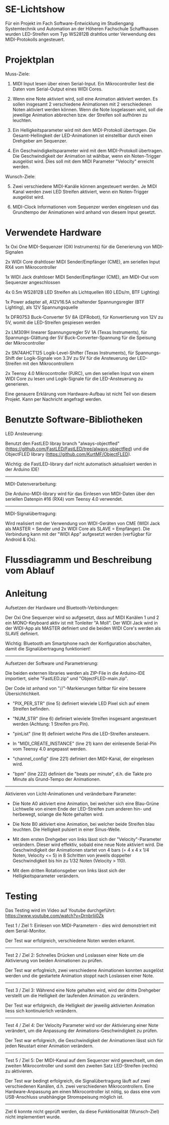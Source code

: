 # SE-Lichtshow

Für ein Projekt im Fach Software-Entwicklung im Studiengang Systemtechnik und Automation an der Höheren Fachschule Schaffhausen wurden LED-Streifen vom Typ WS2812B drahtlos unter Verwendung des MIDI-Protokolls angesteuert.

# Projektplan

Muss-Ziele:
  
1) MIDI Input lesen über einen Serial-Input. Ein Mikrocontroller liest die Daten vom Serial-Output eines WIDI Cores.

2) Wenn eine Note aktiviert wird, soll eine Animation aktiviert werden. Es sollen insgesamt 2 verschiedene Animationen mit 2 verschiedenen Noten aktiviert werden können. Wenn die Note losgelassen wird, soll die jeweilige Animation abbrechen bzw. der Streifen soll aufhören zu leuchten.

3) Ein Helligkeitsparameter wird mit dem MIDI-Protokoll übertragen. Die Gesamt-Hellingkeit der LED-Animationen ist einstellbar durch einen Drehgeber am Sequenzer.

4) Ein Geschwindigkeitsparameter wird mit dem MIDI-Protokoll übertragen. Die Geschwindigkeit der Animation ist wählbar, wenn ein Noten-Trigger ausgelöst wird. Dies soll mit dem MIDI Parameter "Velocity" erreicht werden.

Wunsch-Ziele:

5) Zwei verschiedene MIDI-Kanäle können angesteuert werden. Je MIDI Kanal werden zwei LED Streifen aktiviert, wenn ein Noten-Trigger ausgelöst wird.

6) MIDI-Clock Informationen vom Sequenzer werden eingelesen und das Grundtempo der Animationen wird anhand von diesem Input gesetzt.

# Verwendete Hardware

1x Oxi One MIDI-Sequenzer (OXI Instruments) für die Generierung von MIDI-Signalen

2x WIDI Core drahtloser MIDI Sender/Empfänger (CME), am seriellen Input RX4 vom Mikrocontroller

1x WIDI Jack drahtloser MIDI Sender/Empfänger (CME), am MIDI-Out vom Sequenzer angeschlossen 

4x 0.5m WS2812B LED Streifen als Lichtquellen (60 LEDs/m, BTF Lighting)

1x Power adapter all, A12V16.5A schaltender Spannungsregler (BTF Lighting), als 12V Spannungsquelle 

1x DFR0753 Buck-Converter 5V 8A (DFRobot), für Konvertierung von 12V zu 5V, womit die LED-Streifen gespiesen werden 

2x LM309H linearer Spannungsregler 5V 1A (Texas Instruments), für Spannungs-Glättung der 5V Buck-Converter-Spannung für die Speisung der Mikrocontroller 

2x SN74AHCT125 Logik-Level-Shifter (Texas Instruments), für Spannungs-Shift der Logik-Signale von 3.3V zu 5V für die Ansteuerung der LED-Streifen mit den Mikrocontrollern 

2x Teensy 4.0 Mikrocontroller (PJRC), um den seriellen Input von einem WIDI Core zu lesen und Logik-Signale für die LED-Ansteuerung zu generieren.
  
Eine genauere Erklärung vom Hardware-Aufbau ist nicht Teil von diesem Projekt. Kann per Nachricht angefragt werden.

# Benutzte Software-Bibliotheken

LED Ansteuerung:

Benutzt den FastLED libray branch "always-objectfled" (https://github.com/FastLED/FastLED/tree/always-objectfled) und die ObjectFLED library (https://github.com/KurtMF/ObjectFLED).

Wichtig: die FastLED-library darf nicht automatisch aktualisiert werden in der Arduino IDE!

___________________________________________________________________________________________________________________________________________________
MIDI-Datenverarbeitung:
  
Die Arduino-MIDI-library wird für das Einlesen von MIDI-Daten über den seriellen Datenpin #16 (RX4) vom Teensy 4.0 verwendet.

___________________________________________________________________________________________________________________________________________________
MIDI-Signalübertragung:

Wird realisiert mit der Verwendung von WIDI-Geräten von CME (WIDI Jack als MASTER = Sender und 2x WIDI Core als SLAVE = Empfänger).
Die Verbindung kann mit der "WIDI App" aufgesetzt werden (verfügbar für Android & iOs).

# Flussdiagramm und Beschreibung vom Ablauf

    
  

# Anleitung

Aufsetzen der Hardware und Bluetooth-Verbindungen:
  
Der Oxi One Sequenzer wird so aufgesetzt, dass auf MIDI Kanälen 1 und 2 ein MONO-Keyboard aktiv ist mit Tonleiter "A Moll". Der WIDI Jack wird in der WIDI-App als MASTER definiert und die beiden WIDI Core's werden als SLAVE definiert.
    
Wichtig: Bluetooth am Smartphone nach der Konfiguration abschalten, damit die Signalübertragung funktioniert!
___________________________________________________________________________________________________________________________________________________
Aufsetzen der Software und Parametrierung:

Die beiden externen libraries werden als ZIP-File in die Arduino-IDE importiert, siehe "FastLED.zip" und "ObjectFLED-main.zip".
    
Der Code ist anhand von "//"-Markierungen faltbar für eine bessere Übersichtichkeit.

- "PIX_PER_STR" (line 5) definiert wieviele LED Pixel sich auf einem Streifen befinden.
    
- "NUM_STR" (line 6) definiert wieviele Streifen insgesamt angesteuert werden (Achtung: 1 Streifen pro Pin).

- "pinList" (line 9) definiert welche Pins die LED-Streifen ansteuern.

- In "MIDI_CREATE_INSTANCE" (line 21) kann der einlesende Serial-Pin vom Teensy 4.0 angepasst werden.

- "channel_config" (line 221) definiert den MIDI-Kanal, der eingelesen wird.

- "bpm" (line 222) definiert die "beats per minute", d.h. die Takte pro Minute als Grund-Tempo der Animationen.
___________________________________________________________________________________________________________________________________________________
Aktivieren von Licht-Animationen und veränderbare Parameter:

- Die Note A0 aktiviert eine Animation, bei welcher sich eine Blau-Grüne Lichtwelle von einem Ende der LED-Streifen zum anderen hin- und herbewegt, solange die Note gehalten wird.

- Die Note B0 aktiviert eine Animation, bei welcher beide Streifen blau leuchten. Die Helligkeit pulsiert in einer Sinus-Welle.

- Mit dem ersten Drehgeber von links lässt sich der "Velocity"-Parameter verändern. Dieser wird effektiv, sobald eine neue Note aktiviert wird. Die Geschwindigkeit der Animationen startet von 4 bars (= 4 x 4 x 1/4 Noten, Velocity <= 5) in 8 Schritten von jeweils doppelter Geschwindigkeit bis hin zu 1/32 Noten (Velocity > 110).

- Mit dem dritten Rotationsgeber von links lässt sich der Helligkeitsparameter verändern.
    
# Testing

Das Testing wird im Video auf Youtube durchgeführt: https://www.youtube.com/watch?v=Drnbrlii0Zk

Test 1 / Ziel 1:  Einlesen von MIDI-Parametern - dies wird demonstriert mit dem Serial-Monitor.

Der Test war erfolgreich, verschiedene Noten werden erkannt.
___________________________________________________________________________________________________________________________________________________
Test 2 / Ziel 2:  Schnelles Drücken und Loslassen einer Note um die Aktivierung von beiden Animationen zu prüfen.

Der Test war erfoglreich, zwei verschiedene Animationen konnten ausgelöst werden und die gestartete Animation stoppt nach Loslassen einer Note.

___________________________________________________________________________________________________________________________________________________
Test 3 / Ziel 3:  Während eine Note gehalten wird, wird der dritte Drehgeber verstellt um die Helligkeit der laufenden Animation zu verändern.

Der Test war erfolgreich, die Helligkeit der jeweilig aktivierten Animation liess sich kontinuierlich verändern.

___________________________________________________________________________________________________________________________________________________
Test 4 / Ziel 4:  Der Velocity Parameter wird vor der Aktivierung einer Note verändert, um die Anpassung der Animations-Geschwindigkeit zu prüfen. 

Der Test war erfolgreich, die Geschwindigkeit der Animationen lässt sich für jeden Neustart einer Animation verändern.

___________________________________________________________________________________________________________________________________________________
Test 5 / Ziel 5:  Der MIDI-Kanal auf dem Sequenzer wird gewechselt, um den zweiten Mikrocontroller und somit den zweiten Satz LED-Streifen (rechts) zu aktivieren.

Der Test war bedingt erfolgreich, die Signalübertragung läuft auf zwei verschiedenen Kanälen, d.h. zwei verschiedenen Mikrocontrollern. Eine Hardware-Anpassung am einen Mikrocontroller ist nötig, so dass eine vom USB-Anschluss unabhängige Stromspeisung möglich ist.

___________________________________________________________________________________________________________________________________________________
Ziel 6 konnte nicht geprüft werden, da diese Funkktionalität (Wunsch-Ziel) nicht implementiert wurde.
